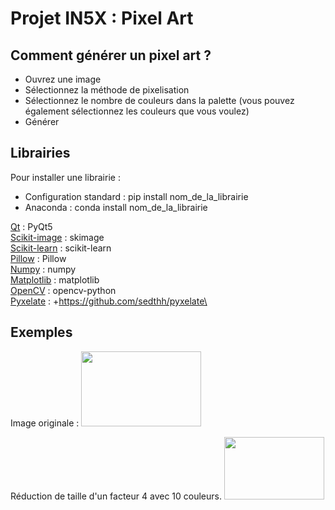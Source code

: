 # Projet IN5X : Pixel Art

## Comment générer un pixel art ?

- Ouvrez une image
- Sélectionnez la méthode de pixelisation
- Sélectionnez le nombre de couleurs dans la palette (vous pouvez également sélectionnez les couleurs que vous voulez)
- Générer

## Librairies
Pour installer une librairie : 
- Configuration standard : pip install nom_de_la_librairie
- Anaconda : conda install nom_de_la_librairie

[Qt](https://www.qt.io/qt-for-python) : PyQt5\
[Scikit-image](https://scikit-image.org) : skimage\
[Scikit-learn](https://scikit-learn.org/stable) : scikit-learn\
[Pillow](https://pillow.readthedocs.io/en/stable) : Pillow\
[Numpy](https://numpy.org) : numpy\
[Matplotlib](https://matplotlib.org) : matplotlib\
[OpenCV](https://pypi.org/project/opencv-python) : opencv-python\
[Pyxelate](https://github.com/sedthh/pyxelate) : +https://github.com/sedthh/pyxelate\


## Exemples
Image originale :
<img src="https://github.com/Justin-Code-hub/IN5X/tree/master/File/bridge.jpg" width="192" height="120">

Réduction de taille d'un facteur 4 avec 10 couleurs.
<img src="https://github.com/Justin-Code-hub/IN5X/tree/master/File/bridge_dithering.png" width="160" height="100">
